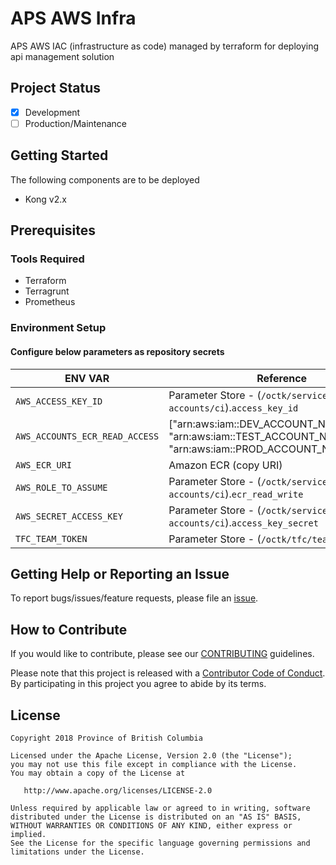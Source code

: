 
# APS AWS Infra
<!--- [![License](https://img.shields.io/badge/License-Apache%202.0-blue.svg)](./LICENSE) --->

APS AWS IAC (infrastructure as code) managed by terraform for deploying api management solution

## Project Status
- [x] Development
- [ ] Production/Maintenance

## Getting Started

The following components are to be deployed

- Kong v2.x

## Prerequisites

### Tools Required

- Terraform
- Terragrunt
- Prometheus

### Environment Setup

#### Configure below parameters as repository secrets

|ENV VAR|Reference|
|-|-|
|`AWS_ACCESS_KEY_ID`|Parameter Store - (`/octk/service-accounts/ci`).`access_key_id`|
|`AWS_ACCOUNTS_ECR_READ_ACCESS`|["arn:aws:iam::DEV_ACCOUNT_NUMBER:root", "arn:aws:iam::TEST_ACCOUNT_NUMBER:root", "arn:aws:iam::PROD_ACCOUNT_NUMBER:root"]|
|`AWS_ECR_URI`|Amazon ECR (copy URI)|""|
|`AWS_ROLE_TO_ASSUME`|Parameter Store - (`/octk/service-accounts/ci`).`ecr_read_write`|
`AWS_SECRET_ACCESS_KEY`|Parameter Store - (`/octk/service-accounts/ci`).`access_key_secret`|
|`TFC_TEAM_TOKEN`|Parameter Store - (`/octk/tfc/team-token`)|

## Getting Help or Reporting an Issue
<!--- Example below, modify accordingly --->
To report bugs/issues/feature requests, please file an [issue](../../issues).


## How to Contribute
<!--- Example below, modify accordingly --->
If you would like to contribute, please see our [CONTRIBUTING](./CONTRIBUTING.md) guidelines.

Please note that this project is released with a [Contributor Code of Conduct](./CODE_OF_CONDUCT.md). 
By participating in this project you agree to abide by its terms.


## License
<!--- Example below, modify accordingly --->
    Copyright 2018 Province of British Columbia

    Licensed under the Apache License, Version 2.0 (the "License");
    you may not use this file except in compliance with the License.
    You may obtain a copy of the License at

       http://www.apache.org/licenses/LICENSE-2.0

    Unless required by applicable law or agreed to in writing, software
    distributed under the License is distributed on an "AS IS" BASIS,
    WITHOUT WARRANTIES OR CONDITIONS OF ANY KIND, either express or implied.
    See the License for the specific language governing permissions and
    limitations under the License.
